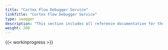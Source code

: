 ```yaml
---
title: "Cortex Flow Debugger Service"
linkTitle: "Cortex Flow Debugger Service"
type: swagger
description: "This section includes all reference documentation for the APIs exposed by the Cortex Flow Debugger Service."
weight: 200
---
```


{{< workinprogress >}}
